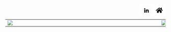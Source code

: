 

<a href="https://knowrafa.github.io/"><img align="right" src="https://github.com/knowrafa/knowrafa/blob/master/assets/img/home.png"/></a>
<a href="https://www.linkedin.com/in/knowrafa/"><img align="right" src="https://github.com/knowrafa/knowrafa/blob/master/assets/img/linkedin.png"/></a>

<br>
<br>
<center>
<table>
  <tr>
    <td><img width="470px" align="left" src="https://github-readme-stats.vercel.app/api?username=knowrafa&theme=vue&show_icons=true&icon_color=03ADDF&title_color=03ADDF&bg_color=0D1117&text_color=fafafa" /></td>
      <td><img width="390px" align="left" src="https://github-readme-stats.vercel.app/api/top-langs/?username=knowrafa&layout=compact&title_color=03ADDF&bg_color=0D1117&text_color=fafafa" /></td>
  </tr>   
</table>
</center>

<!--
**thamiavicente/thamiavicente** is a ✨ _special_ ✨ repository because its `README.md` (this file) appears on your GitHub profile.

Here are some ideas to get you started:

- 🔭 I’m currently working on ...
- 🌱 I’m currently learning ...
- 👯 I’m looking to collaborate on ...
- 🤔 I’m looking for help with ...
- 💬 Ask me about ...
- 📫 How to reach me: ...
- 😄 Pronouns: ...
- ⚡ Fun fact: ...
-->
